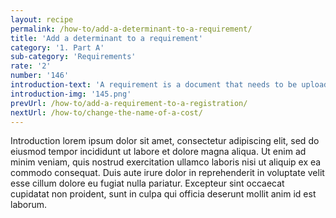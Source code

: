 ```yaml
---
layout: recipe
permalink: /how-to/add-a-determinant-to-a-requirement/
title: 'Add a determinant to a requirement'
category: '1. Part A'
sub-category: 'Requirements'
rate: '2'
number: '146'
introduction-text: 'A requirement is a document that needs to be uploaded with the registrations file. Very often this document needs to be shown at the Front Desk to withdraw the certificate(s). The requirement is triggered by it determinant(s) and appear in the guide only when the registration to which it is linked is checked by the user.<br>Here we will see how to add a requirement to a registration so the user must upload it in the "Documents" page, bring the original copy of the requirement to the Front Desk for withdrawal and set it eventual determinants.'
introduction-img: '145.png'
prevUrl: /how-to/add-a-requirement-to-a-registration/
nextUrl: /how-to/change-the-name-of-a-cost/
---
```


Introduction lorem ipsum dolor sit amet, consectetur adipiscing elit, sed do eiusmod tempor incididunt ut labore et dolore magna aliqua. Ut enim ad minim veniam, quis nostrud exercitation ullamco laboris nisi ut aliquip ex ea commodo consequat. Duis aute irure dolor in reprehenderit in voluptate velit esse cillum dolore eu fugiat nulla pariatur. Excepteur sint occaecat cupidatat non proident, sunt in culpa qui officia deserunt mollit anim id est laborum.

